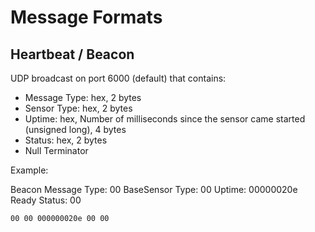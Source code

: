 Message Formats
================

## Heartbeat / Beacon

UDP broadcast on port 6000 (default) that contains:

* Message Type: hex, 2 bytes
* Sensor Type: hex, 2 bytes
* Uptime: hex, Number of milliseconds since the sensor came started (unsigned long), 4 bytes
* Status: hex, 2 bytes
* Null Terminator

Example:

Beacon Message Type: 00
BaseSensor Type: 00
Uptime: 00000020e
Ready Status: 00

```
00 00 000000020e 00 00
```
